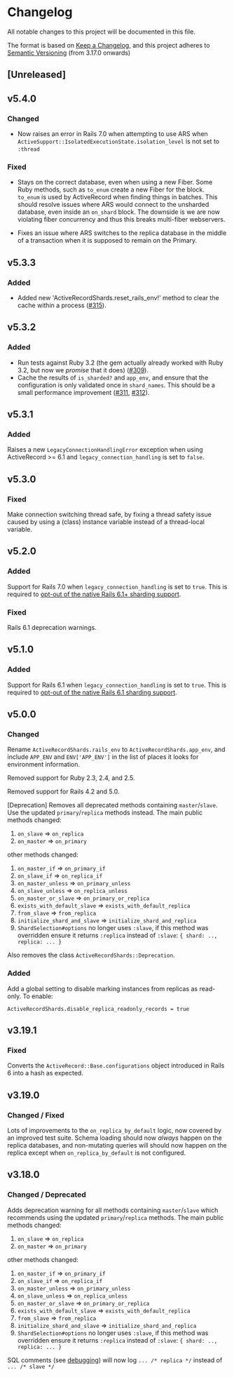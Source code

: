 # Changelog
All notable changes to this project will be documented in this file.

The format is based on [Keep a Changelog](https://keepachangelog.com/en/1.0.0/),
and this project adheres to [Semantic Versioning](https://semver.org/spec/v2.0.0.html) (from 3.17.0 onwards)

## [Unreleased]

## v5.4.0

### Changed
* Now raises an error in Rails 7.0 when attempting to use ARS when `ActiveSupport::IsolatedExecutionState.isolation_level` is not set to `:thread`

### Fixed
* Stays on the correct database, even when using a new Fiber. Some Ruby methods, such as `to_enum` create a new Fiber for the block. `to_enum` is used by ActiveRecord when finding things in batches. This should resolve issues where ARS would connect to the unsharded database, even inside an `on_shard` block. The downside is we are now violating fiber concurrency and thus this breaks multi-fiber webservers.

* Fixes an issue where ARS switches to the replica database in the middle of a transaction when it is supposed to remain on the Primary.

## v5.3.3

### Added
* Added new 'ActiveRecordShards.reset_rails_env!' method to clear the cache within a process ([#315](https://github.com/zendesk/active_record_shards/pull/315)).

## v5.3.2

### Added
* Run tests against Ruby 3.2 (the gem actually already worked with Ruby 3.2, but now we _promise_ that it does) ([#309](https://github.com/zendesk/active_record_shards/pull/309)).
* Cache the results of `is_sharded?` and `app_env`, and ensure that the configuration is only validated once in `shard_names`. This should be a small performance improvement ([#311](https://github.com/zendesk/active_record_shards/pull/311), [#312](https://github.com/zendesk/active_record_shards/pull/312)).

## v5.3.1

### Added
Raises a new `LegacyConnectionHandlingError` exception when using ActiveRecord >= 6.1 and `legacy_connection_handling` is set to `false`.

## v5.3.0

### Fixed

Make connection switching thread safe, by fixing a thread safety issue caused by using a (class) instance variable instead of a thread-local variable.

## v5.2.0

### Added

Support for Rails 7.0 when `legacy_connection_handling` is set to `true`. This is required to [opt-out of the native Rails 6.1+ sharding support](https://guides.rubyonrails.org/active_record_multiple_databases.html).

### Fixed

Rails 6.1 deprecation warnings.

## v5.1.0

### Added

Support for Rails 6.1 when `legacy_connection_handling` is set to `true`. This is required to [opt-out of the native Rails 6.1 sharding support](https://guides.rubyonrails.org/active_record_multiple_databases.html).

## v5.0.0

### Changed

Rename `ActiveRecordShards.rails_env` to `ActiveRecordShards.app_env`, and include `APP_ENV` and `ENV['APP_ENV']` in the list of places it looks for environment information.

Removed support for Ruby 2.3, 2.4, and 2.5.

Removed support for Rails 4.2 and 5.0.

[Deprecation] Removes all deprecated methods containing `master`/`slave`. Use the updated `primary`/`replica` methods instead. The main public methods changed:

1. `on_slave` => `on_replica`
1. `on_master` => `on_primary`

other methods changed:

1. `on_master_if` => `on_primary_if`
1. `on_slave_if` => `on_replica_if`
1. `on_master_unless` => `on_primary_unless`
1. `on_slave_unless` => `on_replica_unless`
1. `on_master_or_slave` => `on_primary_or_replica`
1. `exists_with_default_slave` => `exists_with_default_replica`
1. `from_slave` => `from_replica`
1. `initialize_shard_and_slave` => `initialize_shard_and_replica`
1. `ShardSelection#options` no longer uses `:slave`, if this method was overridden ensure it returns `:replica` instead of `:slave`: `{ shard: .., replica: ... }`

Also removes the class `ActiveRecordShards::Deprecation`.

### Added

Add a global setting to disable marking instances from replicas as read-only. To enable:

`ActiveRecordShards.disable_replica_readonly_records = true`

## v3.19.1

### Fixed

Converts the `ActiveRecord::Base.configurations` object introduced in Rails 6 into a hash as expected.

## v3.19.0

### Changed / Fixed

Lots of improvements to the `on_replica_by_default` logic, now covered by an improved test suite. Schema loading should now _always_ happen on the replica databases, and non-mutating queries will should now happen on the replica except when `on_replica_by_default` is not configured.

## v3.18.0

### Changed / Deprecated

Adds deprecation warning for all methods containing `master`/`slave` which recommends using the updated `primary`/`replica` methods. The main public methods changed:

1. `on_slave` => `on_replica`
1. `on_master` => `on_primary`

other methods changed:

1. `on_master_if` => `on_primary_if`
1. `on_slave_if` => `on_replica_if`
1. `on_master_unless` => `on_primary_unless`
1. `on_slave_unless` => `on_replica_unless`
1. `on_master_or_slave` => `on_primary_or_replica`
1. `exists_with_default_slave` => `exists_with_default_replica`
1. `from_slave` => `from_replica`
1. `initialize_shard_and_slave` => `initialize_shard_and_replica`
1. `ShardSelection#options` no longer uses `:slave`, if this method was overridden ensure it returns `:replica` instead of `:slave`: `{ shard: .., replica: ... }`

SQL comments (see [debugging](/README.md#debugging)) will now log `... /* replica */` instead of `... /* slave */`
